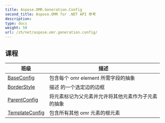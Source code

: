 ```yaml
---
title: Aspose.OMR.Generation.Config
second_title: Aspose.OMR for .NET API 参考
description: 
type: docs
weight: 50
url: /zh/net/aspose.omr.generation.config/
---
```



## 课程

| 班级 | 描述 |
| --- | --- |
| [BaseConfig](./baseconfig/) | 包含每个 omr element 所需字段的抽象 |
| [BorderStyle](./borderstyle/) | 描述 的一个选定边的边框 |
| [ParentConfig](./parentconfig/) | 将元素标记为父元素并允许将其他元素作为子元素的抽象 |
| [TemplateConfig](./templateconfig/) | 包含所有其他 omr 元素的根元素 |


